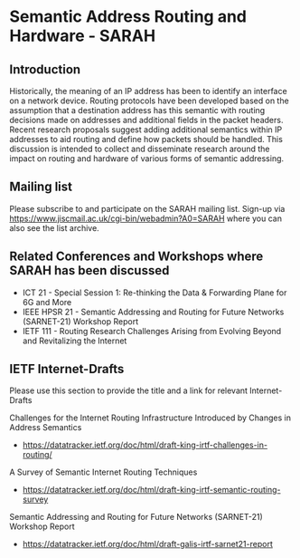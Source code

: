 # Semantic Address Routing and Hardware - SARAH

## Introduction
Historically, the meaning of an IP address has been to identify an interface on a network device. Routing protocols have been developed based on the assumption that a destination address has this semantic with routing decisions made on addresses and additional fields in the packet headers. Recent research proposals suggest adding additional semantics within IP addresses to aid routing and define how packets should be handled. This discussion is intended to collect and disseminate research around the impact on routing and hardware of various forms of semantic addressing.

## Mailing list
Please subscribe to and participate on the SARAH mailing list.
Sign-up via https://www.jiscmail.ac.uk/cgi-bin/webadmin?A0=SARAH where you can also see the list archive.

## Related Conferences and Workshops where SARAH has been discussed
* ICT 21 - Special Session 1: Re-thinking the Data & Forwarding Plane for 6G and More 
* IEEE HPSR 21 - Semantic Addressing and Routing for Future Networks (SARNET-21) Workshop Report
* IETF 111 - Routing Research Challenges Arising from Evolving Beyond and Revitalizing the Internet

## IETF Internet-Drafts
Please use this section to provide the title and a link for relevant Internet-Drafts

Challenges for the Internet Routing Infrastructure Introduced by Changes in Address Semantics
* https://datatracker.ietf.org/doc/html/draft-king-irtf-challenges-in-routing/

A Survey of Semantic Internet Routing Techniques
* https://datatracker.ietf.org/doc/html/draft-king-irtf-semantic-routing-survey

Semantic Addressing and Routing for Future Networks (SARNET-21) Workshop Report
* https://datatracker.ietf.org/doc/html/draft-galis-irtf-sarnet21-report
